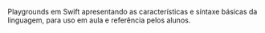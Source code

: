 Playgrounds em Swift apresentando as características e síntaxe básicas da linguagem, para uso em aula e referência pelos alunos. 
